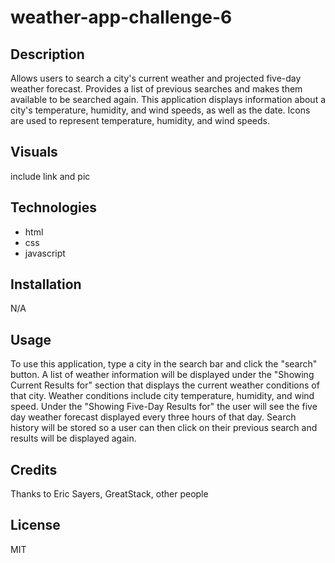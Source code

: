 # weather-app-challenge-6

## 

## Description
Allows users to search a city's current weather and projected five-day weather forecast. Provides a list of previous searches and makes them available to be searched again. This application displays information about a city's temperature, humidity, and wind speeds, as well as the date. Icons are used to represent temperature, humidity, and wind speeds.

## Visuals
include link and pic

## Technologies
* html
* css
* javascript

## Installation
N/A

## Usage
To use this application, type a city in the search bar and click the "search" button. A list of weather information will be displayed under the "Showing Current Results for" section that displays the current weather conditions of that city. Weather conditions include city temperature, humidity, and wind speed. Under the "Showing Five-Day Results for" the user will see the five day weather forecast displayed every three hours of that day. Search history will be stored so a user can then click on their previous search and results will be displayed again.

## Credits
Thanks to Eric Sayers, GreatStack, other people

## License
MIT